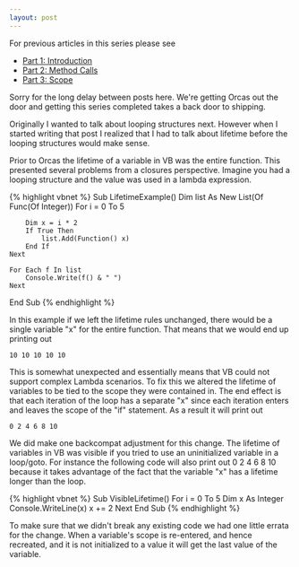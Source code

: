 ```yaml
---
layout: post
---
```

For previous articles in this series please see

  * [Part 1: Introduction](http://blogs.msdn.com/jaredpar/archive/2007/04/27/closures-in-vb-part-1.aspx)
  * [Part 2: Method Calls](http://blogs.msdn.com/jaredpar/archive/2007/05/03/closures-in-vb-part-2-method-calls.aspx)
  * [Part 3: Scope](http://blogs.msdn.com/jaredpar/archive/2007/05/25/closures-in-vb-part-3-scope.aspx)

Sorry for the long delay between posts here.  We're getting Orcas out the door and getting this series completed takes a back door to shipping.

Originally I wanted to talk about looping structures next.  However when I started writing that post I realized that I had to talk about lifetime before the looping structures would make sense.  

Prior to Orcas the lifetime of a variable in VB was the entire function.  This presented several problems from a closures perspective.  Imagine you had a looping structure and the value was used in a lambda expression.  

{% highlight vbnet %}
Sub LifetimeExample()
    Dim list As New List(Of Func(Of Integer))
    For i = 0 To 5

        Dim x = i * 2
        If True Then
            list.Add(Function() x)
        End If
    Next

    For Each f In list
        Console.Write(f() & " ")
    Next
End Sub
{% endhighlight %}

In this example if we left the lifetime rules unchanged, there would be a single variable "x" for the entire function.  That means that we would end up printing out

    10 10 10 10 10

This is somewhat unexpected and essentially means that VB could not support complex Lambda scenarios.  To fix this we altered the lifetime of variables to be tied to the scope they were contained in.  The end effect is that each iteration of the loop has a separate "x" since each iteration enters and leaves the scope of the "if" statement.  As a result it will print out

    0 2 4 6 8 10

We did make one backcompat adjustment for this change.  The lifetime of variables in VB was visible if you tried to use an uninitialized variable in a loop/goto.  For instance the following code will also print out 0 2 4 6 8 10 because it takes advantage of the fact that the variable "x" has a lifetime longer than the loop.

{% highlight vbnet %}
Sub VisibleLifetime()
    For i = 0 To 5
        Dim x As Integer
        Console.WriteLine(x)
        x += 2
    Next
End Sub
{% endhighlight %}

To make sure that we didn't break any existing code we had one little errata for the change.  When a variable's scope is re-entered, and hence recreated, and it is not initialized to a value it will get the last value of the variable.

